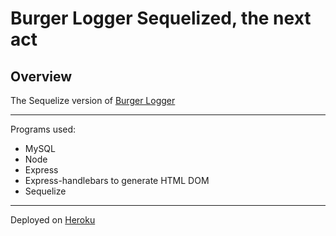 # Burger Logger Sequelized, the next act

## Overview
The Sequelize version of [Burger Logger](https://github.com/thisiswhale/burger)

---
Programs used:
* MySQL
* Node
* Express
* Express-handlebars to generate HTML DOM
* Sequelize

---
Deployed on [Heroku](https://burger-sequelized-whale.herokuapp.com/)
